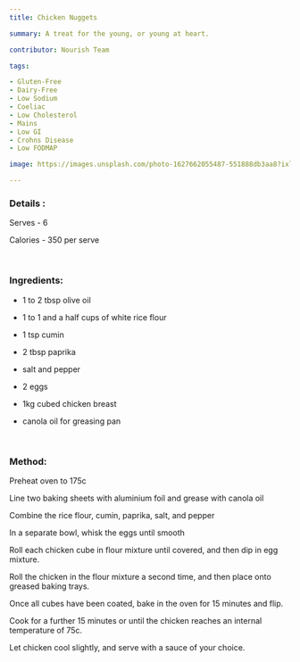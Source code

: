 ```yaml
---
title: Chicken Nuggets

summary: A treat for the young, or young at heart.

contributor: Nourish Team

tags:

- Gluten-Free
- Dairy-Free
- Low Sodium
- Coeliac
- Low Cholesterol
- Mains
- Low GI
- Crohns Disease
- Low FODMAP

image: https://images.unsplash.com/photo-1627662055487-551888db3aa8?ixlib=rb-4.0.3&ixid=MnwxMjA3fDB8MHxwaG90by1wYWdlfHx8fGVufDB8fHx8&auto=format&fit=crop&w=1170&q=80

---
```


### Details :

Serves - 6

Calories - 350 per serve

<br>

### Ingredients:

* 1 to 2 tbsp olive oil

* 1 to 1 and a half cups of white rice flour

* 1 tsp cumin

* 2 tbsp paprika

* salt and pepper

* 2 eggs

* 1kg cubed chicken breast

* canola oil for greasing pan

<br>

### Method:

Preheat oven to 175c

Line two baking sheets with aluminium foil and grease with canola oil

Combine the rice flour, cumin, paprika, salt, and pepper

In a separate bowl, whisk the eggs until smooth

Roll each chicken cube in flour mixture until covered, and then dip in egg mixture.

Roll the chicken in the flour mixture a second time, and then place onto greased baking trays.

Once all cubes have been coated, bake in the oven for 15 minutes and flip.

Cook for a further 15 minutes or until the chicken reaches an internal temperature of 75c.

Let chicken cool slightly, and serve with a sauce of your choice.